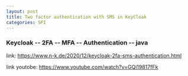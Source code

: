 ```yaml
---
layout: post
title: Two factor authentication with SMS in KeyCloak
categories: SPI
---
```


### Keycloak -- 2FA -- MFA -- Authentication -- java

link: https://www.n-k.de/2020/12/keycloak-2fa-sms-authentication.html

link youtobe: https://www.youtube.com/watch?v=GQi19817fFk